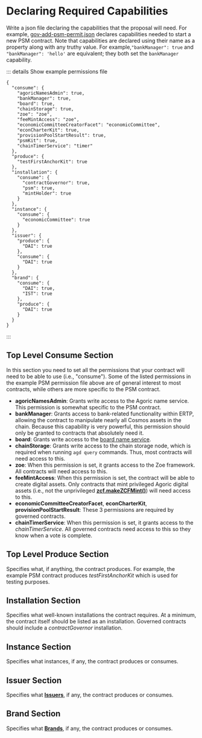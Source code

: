 # Declaring Required Capabilities

Write a json file declaring the capabilities that the proposal will need. For example,
[gov-add-psm-permit.json](https://github.com/Agoric/agoric-sdk/blob/master/packages/inter-protocol/test/psm/gov-add-psm-permit.json) 
declares capabilities needed to start a new PSM contract. Note that capabilities are declared using
their name as a property along with any truthy value. For example,`"bankManager": true` and 
`"bankManager": 'hello'` are equivalent; they both set the `bankManager` capability.

::: details Show example permissions file
```
{
  "consume": {
    "agoricNamesAdmin": true,
    "bankManager": true,
    "board": true,
    "chainStorage": true,
    "zoe": "zoe",
    "feeMintAccess": "zoe",
    "economicCommitteeCreatorFacet": "economicCommittee",
    "econCharterKit": true,
    "provisionPoolStartResult": true,
    "psmKit": true,
    "chainTimerService": "timer"
  },
  "produce": {
    "testFirstAnchorKit": true
  },
  "installation": {
    "consume": {
      "contractGovernor": true,
      "psm": true,
      "mintHolder": true
    }
  },
  "instance": {
    "consume": {
      "economicCommittee": true
    }
  },
  "issuer": {
    "produce": {
      "DAI": true
    },
    "consume": {
      "DAI": true
    }
  },
  "brand": {
    "consume": {
      "DAI": true,
      "IST": true
    },
    "produce": {
      "DAI": true
    }
  }
}
```
:::

## Top Level Consume Section

In this section you need to set all the permissions that your contract will need to be able to use
(i.e., "consume"). Some of the listed permissions in the example PSM permission file above are of
general interest to most contracts, while others are more specific to the PSM contract.

* **agoricNamesAdmin**: Grants write access to the Agoric name service. This permission is somewhat specific to the PSM contract.
* **bankManager**: Grants access to bank-related functionality within ERTP, allowing the contract to manipulate nearly all Cosmos assets in the chain. Because this capability is very powerful, this permission should only be granted to contracts that absolutely need it.
* **board**: Grants write access to the [board name service](/guides/wallet/index.md#the-agoric-board).
* **chainStorage**: Grants write access to the chain storage node, which is required when running `agd query` commands. Thus, most contracts will need access to this.
* **zoe**: When this permission is set, it grants access to the Zoe framework. All contracts will need access to this.
* **feeMintAccess**: When this permission is set, the contract will be able to create digital assets. Only contracts that mint privileged Agoric digital assets (i.e., not the unprivileged **[zcf.makeZCFMint()](/reference/zoe-api/zoe-contract-facet.md#zcf-makezcfmint-keyword-assetkind-displayinfo)**) will need access to this.
* **economicCommitteeCreatorFacet**, **econCharterKit**, **provisionPoolStartResult**: These 3 permissions are required by governed contracts.
* **chainTimerService**: When this permission is set, it grants access to the *chainTimerService*. All governed contracts need access to this so they know when a vote is complete.

## Top Level Produce Section

Specifies what, if anything, the contract produces. For example, the example PSM contract 
produces *testFirstAnchorKit* which is used for testing purposes.

## Installation Section 

Specifies what well-known installations the contract requires. At a minimum, the contract itself should
be listed as an installation. Governed contracts should include a *contractGovernor* installation.

## Instance Section

Specifies what instances, if any, the contract produces or consumes.

## Issuer Section

Specifies what **[Issuers](/reference/ertp-api/issuer.md)**, if any, the contract produces or consumes.

## Brand Section

Specifies what **[Brands](/reference/ertp-api/brand.md)**, if any, the contract produces or consumes.
